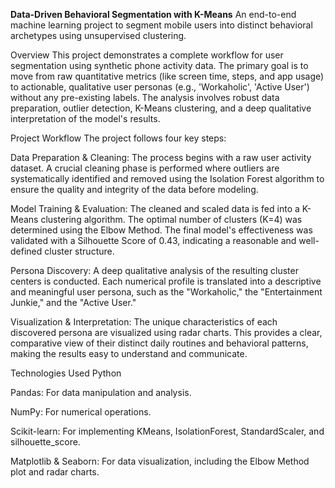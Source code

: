 **Data-Driven Behavioral Segmentation with K-Means**
An end-to-end machine learning project to segment mobile users into distinct behavioral archetypes using unsupervised clustering.

Overview
This project demonstrates a complete workflow for user segmentation using synthetic phone activity data. The primary goal is to move from raw quantitative metrics (like screen time, steps, and app usage) to actionable, qualitative user personas (e.g., 'Workaholic', 'Active User') without any pre-existing labels. The analysis involves robust data preparation, outlier detection, K-Means clustering, and a deep qualitative interpretation of the model's results.

Project Workflow
The project follows four key steps:

Data Preparation & Cleaning: The process begins with a raw user activity dataset. A crucial cleaning phase is performed where outliers are systematically identified and removed using the Isolation Forest algorithm to ensure the quality and integrity of the data before modeling.

Model Training & Evaluation: The cleaned and scaled data is fed into a K-Means clustering algorithm. The optimal number of clusters (K=4) was determined using the Elbow Method. The final model's effectiveness was validated with a Silhouette Score of 0.43, indicating a reasonable and well-defined cluster structure.

Persona Discovery: A deep qualitative analysis of the resulting cluster centers is conducted. Each numerical profile is translated into a descriptive and meaningful user persona, such as the "Workaholic," the "Entertainment Junkie," and the "Active User."

Visualization & Interpretation: The unique characteristics of each discovered persona are visualized using radar charts. This provides a clear, comparative view of their distinct daily routines and behavioral patterns, making the results easy to understand and communicate.

Technologies Used
Python

Pandas: For data manipulation and analysis.

NumPy: For numerical operations.

Scikit-learn: For implementing KMeans, IsolationForest, StandardScaler, and silhouette_score.

Matplotlib & Seaborn: For data visualization, including the Elbow Method plot and radar charts.
